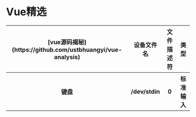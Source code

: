 Vue精选
===

<table>
    <tr>
        <th>[vue源码揭秘](https://github.com/ustbhuangyi/vue-analysis)</th>
        <th>设备文件名</th>
        <th>文件描述符</th>
        <th>类型</th>
    </tr>
    <tr>
        <th>键盘</th>
        <th>/dev/stdin</th>
        <th>0</th>
        <th>标准输入</th>
    </tr>
</table>